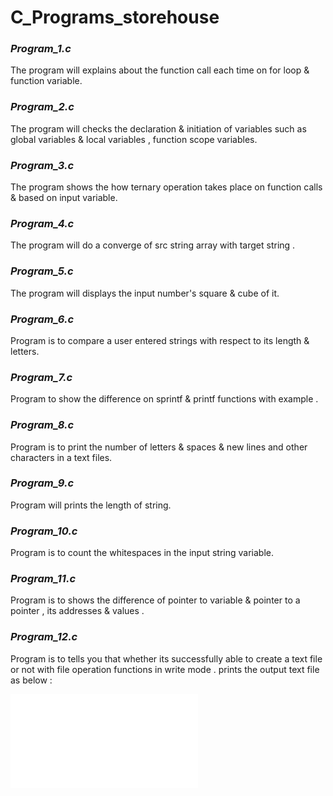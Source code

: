 # C_Programs_storehouse


### ***Program_1.c***

The program will explains about the function call each time on for loop & function variable.

### ***Program_2.c***

The program will checks the declaration & initiation of variables such as global variables & local variables , function scope variables.

### ***Program_3.c***

The program shows the how ternary operation takes place on function calls & based on input variable.

### ***Program_4.c***

The program will do a converge of src string array with target string .

### ***Program_5.c***

The program will displays the input number's square & cube of it.

### ***Program_6.c***

Program is to compare a user entered strings with respect to its length & letters.

### ***Program_7.c***

Program to show the difference on sprintf & printf functions with example .

### ***Program_8.c***

Program is to print the number of letters & spaces & new lines and other characters in a text files.

### ***Program_9.c***

Program will prints the length of string.

### ***Program_10.c***

Program is to count the whitespaces in the input string variable.

### ***Program_11.c***

Program is to shows the difference of pointer to variable & pointer to a pointer , its addresses & values .

### ***Program_12.c***

Program is to tells you that whether its successfully able to create a text file or not with file operation functions in write mode .
prints the output text file as below :

![output text file](/Program_12/abcd.txt)
